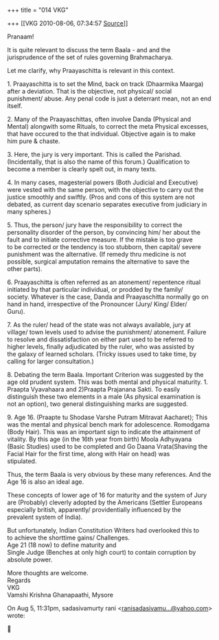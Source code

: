 +++
title = "014 VKG"

+++
[[VKG	2010-08-06, 07:34:57 [Source](https://groups.google.com/g/bvparishat/c/HrzWWGVWESk)]]



Pranaam!

It is quite relevant to discuss the term Baala - and and the  
jurisprudence of the set of rules governing Brahmacharya.

Let me clarify, why Praayaschitta is relevant in this context.

1\. Praayaschitta is to set the Mind, back on track (Dhaarmika Maarga)  
after a deviation. That is the objective, not physical/ social  
punishment/ abuse. Any penal code is just a deterrant mean, not an end  
itself.

2\. Many of the Praayaschittas, often involve Danda (Physical and  
Mental) alongwith some Rituals, to correct the meta Physical excesses,  
that have occured to the that individual. Objective again is to make  
him pure & chaste.

3\. Here, the jury is very important. This is called the Parishad.  
(Incidentally, that is also the name of this forum.) Qualification to  
become a member is clearly spelt out, in many texts.

4\. In many cases, magesterial powers (Both Judicial and Executive)  
were vested with the same person, with the objective to carry out the  
justice smoothly and swiftly. (Pros and cons of this system are not  
debated, as current day scenario separates executive from judiciary in  
many spheres.)

5\. Thus, the person/ jury have the responsibility to correct the  
personality disorder of the person, by convincing him/ her about the  
fault and to initiate corrective measure. If the mistake is too grave  
to be corrected or the tendency is too stubborn, then capital/ severe  
punishment was the alternative. (If remedy thru medicine is not  
possible, surgical amputation remains the alternative to save the  
other parts).

6\. Praayaschitta is often referred as an atonement/ repentence ritual  
initiated by that particular individual, or prodded by the family/  
society. Whatever is the case, Danda and Praayaschitta normally go on  
hand in hand, irrespective of the Pronouncer (Jury/ King/ Elder/  
Guru).

7\. As the ruler/ head of the state was not always available, jury at  
village/ town levels used to advise the punishment/ atonement. Failure  
to resolve and dissatisfaction on either part used to be referred to  
higher levels, finally adjudicated by the ruler, who was assisted by  
the galaxy of learned scholars. (Tricky issues used to take time, by  
calling for larger consultation.)

8\. Debating the term Baala. Important Criterion was suggested by the  
age old prudent system. This was both mental and physical maturity. 1.  
Praapta Vyavahaara and 2)Praapta Prajanana Sakti. To easily  
distinguish these two elements in a male (As physical examination is  
not an option), two general distinguishing marks are suggested.

9\. Age 16. (Praapte tu Shodase Varshe Putram Mitravat Aacharet); This  
was the mental and physical bench mark for adolescence. Romodgama  
(Body Hair). This was an important sign to indicate the attainment of  
vitality. By this age (in the 16th year from birth) Moola Adhyayana  
(Basic Studies) used to be completed and Go Daana Vrata(Shaving the  
Facial Hair for the first time, along with Hair on head) was  
stipulated.

Thus, the term Baala is very obvious by these many references. And the  
Age 16 is also an ideal age.

These concepts of lower age of 16 for maturity and the system of Jury  
are (Probably) cleverly adopted by the Americans (Settler Europeans  
especially british, apparently/ providentially influenced by the  
prevalent system of India).

But unfortunately, Indian Constitution Writers had overlooked this to  
to achieve the shorttime gains/ Challenges.  
Age 21 (18 now) to define maturity and  
Single Judge (Benches at only high court) to contain corruption by  
absolute power.

More thoughts are welcome.  
Regards  
VKG  
Vamshi Krishna Ghanapaathi, Mysore

  
On Aug 5, 11:31pm, sadasivamurty rani \<[ranisadasivamu...@yahoo.com]()\>  
wrote:



